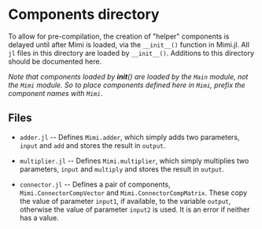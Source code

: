 # Components directory

To allow for pre-compilation, the creation of "helper" components is delayed until
after Mimi is loaded, via the `__init__()` function in Mimi.jl.
All `jl` files in this directory are loaded by `__init__()`. Additions to this 
directory should be documented here.

*Note that components loaded by __init__() are loaded by the `Main` module, not the `Mimi`
module. So to place components defined here in `Mimi`, prefix the component names with 
`Mimi.`*

## Files

* `adder.jl` -- Defines `Mimi.adder`, which simply adds two parameters, `input` and `add` and stores the result in `output`.

* `multiplier.jl` -- Defines `Mimi.multiplier`, which simply multiplies two parameters, `input` and `multiply` and stores the result in `output`.

* `connector.jl` -- Defines a pair of components, `Mimi.ConnectorCompVector` and `Mimi.ConnectorCompMatrix`. These copy the
  value of parameter `input1`, if available, to the variable `output`, otherwise the value of parameter `input2` is used. It is an error if neither has a value.
